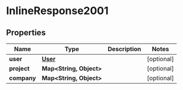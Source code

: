 

# InlineResponse2001

## Properties

Name | Type | Description | Notes
------------ | ------------- | ------------- | -------------
**user** | [**User**](User.md) |  |  [optional]
**project** | **Map&lt;String, Object&gt;** |  |  [optional]
**company** | **Map&lt;String, Object&gt;** |  |  [optional]



